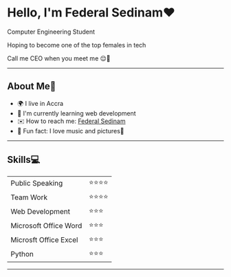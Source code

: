 <!DOCTYPE html>
<html lang="en">
<head>
    <meta charset="UTF-8">
    <meta http-equiv="X-UA-Compatible" content="IE=edge">
    <meta name="viewport" content="width=device-width, initial-scale=1.0">
    
</head>
<body>
    <h1>Hello, I'm Federal Sedinam❤️</h1>
    <p>Computer Engineering Student</p>
    <p>Hoping to become one of the top females in tech</p>
    <p>Call me CEO when you meet me 😌🥂</p>
    <hr>
    <h2>About Me🤗</h2>
    <ul>
        <li>🌍 I live in Accra</li>
        <li>🧠 I'm currently learning web development</li>
        <li>✉️ How to reach me: <a href="https://linktr.ee/Federal_Sedinam">Federal Sedinam</a> </li>
        <li>💃 Fun fact: I love music and pictures🥂</li>
    </ul>
    <hr>
    <h2>Skills💻</h2>
    <table cellspacing = "10">
        <tr>
            <td>Public Speaking</td>
            <td>⭐⭐⭐⭐</td>
        </tr>
        <tr>
            <td>Team Work</td>
            <td>⭐⭐⭐⭐</td>
        </tr>
        <tr>
            <td>Web Development</td>
            <td>⭐⭐⭐</td>
        </tr>              
        <tr>
            <td>Microsoft Office Word</td>
            <td>⭐⭐⭐</td>
        </tr>
        <tr>
            <td>Microsft Office Excel</td>
            <td>⭐⭐⭐</td>
        </tr>
        <tr>
            <td>Python</td>
            <td>⭐⭐⭐</td>
        </tr>
     </table>
    <hr>

</body>
</html>
